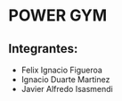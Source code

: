 # POWER GYM

## Integrantes:

- Felix Ignacio Figueroa
- Ignacio Duarte Martinez
- Javier Alfredo Isasmendi
